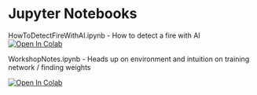 # Jupyter Notebooks

HowToDetectFireWithAI.ipynb - How to detect a fire with AI  
[![Open In Colab](https://colab.research.google.com/assets/colab-badge.svg)][colab_jp_nb_link] 
 
[colab_jp_nb_link]: https://colab.research.google.com/github/CityDataScienceSociety/ComputerVisionWorkshops/blob/main/detect-fire-with-AI/src/HowToDetectFireWithAI.ipynb

WorkshopNotes.ipynb - Heads up on environment and intuition on training network / finding weights

[![Open In Colab](https://colab.research.google.com/assets/colab-badge.svg)][colab_jp_nb_link] 
 
[colab_jp_nb_link]: https://colab.research.google.com/github/CityDataScienceSociety/ComputerVisionWorkshops/blob/main/detect-fire-with-AI/src/WorkshopNotes.ipynb
